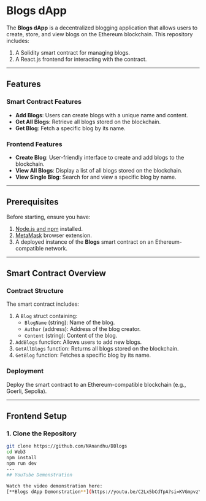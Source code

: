 # Blogs dApp

The **Blogs dApp** is a decentralized blogging application that allows users to create, store, and view blogs on the Ethereum blockchain. This repository includes:
1. A Solidity smart contract for managing blogs.
2. A React.js frontend for interacting with the contract.

---

## Features

### Smart Contract Features
- **Add Blogs**: Users can create blogs with a unique name and content.
- **Get All Blogs**: Retrieve all blogs stored on the blockchain.
- **Get Blog**: Fetch a specific blog by its name.

### Frontend Features
- **Create Blog**: User-friendly interface to create and add blogs to the blockchain.
- **View All Blogs**: Display a list of all blogs stored on the blockchain.
- **View Single Blog**: Search for and view a specific blog by name.

---

## Prerequisites

Before starting, ensure you have:
1. [Node.js and npm](https://nodejs.org/) installed.
2. [MetaMask](https://metamask.io/) browser extension.
3. A deployed instance of the **Blogs** smart contract on an Ethereum-compatible network.

---

## Smart Contract Overview

### Contract Structure
The smart contract includes:
1. A `Blog` struct containing:
   - `BlogName` (string): Name of the blog.
   - `Author` (address): Address of the blog creator.
   - `Content` (string): Content of the blog.
2. `AddBlogs` function: Allows users to add new blogs.
3. `GetAllBlogs` function: Returns all blogs stored on the blockchain.
4. `GetBlog` function: Fetches a specific blog by its name.

### Deployment
Deploy the smart contract to an Ethereum-compatible blockchain (e.g., Goerli, Sepolia).

---

## Frontend Setup

### 1. Clone the Repository
```bash
git clone https://github.com/NAnandhu/DBlogs
cd Web3
npm install
npm run dev
---
## YouTube Demonstration

Watch the video demonstration here:  
[**Blogs dApp Demonstration**](https://youtu.be/C2Lx5bCdTpA?si=KVGmpvzYZST9VLJH)




